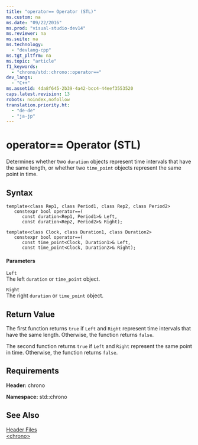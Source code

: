 ```yaml
---
title: "operator== Operator (STL)"
ms.custom: na
ms.date: "09/22/2016"
ms.prod: "visual-studio-dev14"
ms.reviewer: na
ms.suite: na
ms.technology: 
  - "devlang-cpp"
ms.tgt_pltfrm: na
ms.topic: "article"
f1_keywords: 
  - "chrono/std::chrono::operator=="
dev_langs: 
  - "C++"
ms.assetid: 4da8f645-2b39-4a42-bcc4-44eef3553520
caps.latest.revision: 13
robots: noindex,nofollow
translation.priority.ht: 
  - "de-de"
  - "ja-jp"
---
```

# operator== Operator (STL)
Determines whether two `duration` objects represent time intervals that have the same length, or whether two `time_point` objects represent the same point in time.  
  
## Syntax  
  
```  
template<class Rep1, class Period1, class Rep2, class Period2>  
   constexpr bool operator==(  
      const duration<Rep1, Period1>& Left,  
      const duration<Rep2, Period2>& Right);  
  
template<class Clock, class Duration1, class Duration2>  
   constexpr bool operator==(  
      const time_point<Clock, Duration1>& Left,  
      const time_point<Clock, Duration2>& Right);  
```  
  
#### Parameters  
 `Left`  
 The left `duration` or `time_point` object.  
  
 `Right`  
 The right `duration` or `time_point` object.  
  
## Return Value  
 The first function returns `true` if `Left` and `Right` represent time intervals that have the same length. Otherwise, the function returns `false`.  
  
 The second function returns `true` if `Left` and `Right` represent the same point in time. Otherwise, the function returns `false`.  
  
## Requirements  
 **Header:** chrono  
  
 **Namespace:** std::chrono  
  
## See Also  
 [Header Files](../vs140/c---standard-library-header-files.md)   
 [\<chrono>](../vs140/-chrono-.md)